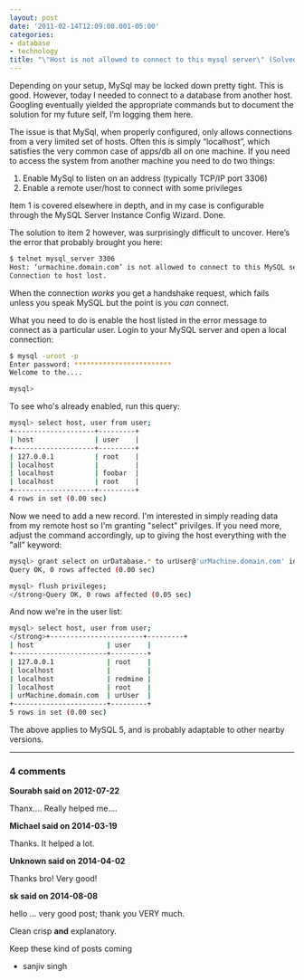 ```yaml
---
layout: post
date: '2011-02-14T12:09:00.001-05:00'
categories:
- database
- technology
title: "\"Host is not allowed to connect to this mysql server\" (Solved)"
---
```


Depending on your setup, MySql may be locked down pretty tight. This is good. However, today I needed to connect to a database from another host. Googling eventually yielded the appropriate commands but to document the solution for my future self, I’m logging them here.

The issue is that MySql, when properly configured, only allows connections from a very limited set of hosts. Often this is simply “localhost”, which satisfies the very common case of apps/db all on one machine. If you need to access the system from another machine you need to do two things:

1. Enable MySql to listen on an address (typically TCP/IP port 3306) 
2. Enable a remote user/host to connect with some privileges 

Item 1 is covered elsewhere in depth, and in my case is configurable through the MySQL Server Instance Config Wizard. Done.

The solution to item 2 however, was surprisingly difficult to uncover. Here’s the error that probably brought you here:

```sh
$ telnet mysql_server 3306
Host: ‘urmachine.domain.com’ is not allowed to connect to this MySQL server
Connection to host lost.
```

When the connection *works* you get a handshake request, which fails unless you speak MySQL but the point is you *can* connect.

What you need to do is enable the host listed in the error message to connect as a particular user. Login to your MySQL server and open a local connection:

```sh
$ mysql -uroot -p
Enter password: ************************
Welcome to the....

mysql> 
```

To see who's already enabled, run this query:

```sh
mysql> select host, user from user;
+--------------------+---------+
| host               | user    |
+--------------------+---------+
| 127.0.0.1          | root    |
| localhost          |         |
| localhost          | foobar  |
| localhost          | root    |
+--------------------+---------+
4 rows in set (0.00 sec)
```

Now we need to add a new record. I'm interested in simply reading data from my remote host so I'm granting "select" privilges. If you need more, adjust the command accordingly, up to giving the host everything with the "all" keyword: 


```sh
mysql> grant select on urDatabase.* to urUser@'urMachine.domain.com' identified by 'urPassword';
Query OK, 0 rows affected (0.00 sec)

mysql> flush privileges;
</strong>Query OK, 0 rows affected (0.05 sec)
```

And now we're in the user list:

```sh
mysql> select host, user from user;
</strong>+-----------------------+---------+
| host                  | user    |
+-----------------------+---------+
| 127.0.0.1             | root    |
| localhost             |         |
| localhost             | redmine |
| localhost             | root    |
| urMachine.domain.com  | urUser  |
+-----------------------+---------+
5 rows in set (0.00 sec)
```

The above applies to MySQL 5, and is probably adaptable to other nearby versions.

---

### 4 comments

**Sourabh said on 2012-07-22**

Thanx.... Really helped me....

**Michael said on 2014-03-19**

Thanks. It helped a lot.

**Unknown said on 2014-04-02**

Thanks bro! Very good!

**sk said on 2014-08-08**

hello ... very good post; thank you VERY much. 

Clean crisp **and** explanatory. 

Keep these kind of posts coming 

- sanjiv singh


